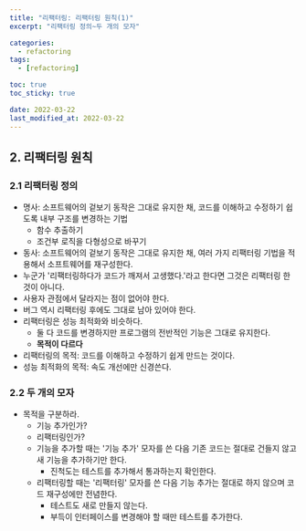 ```yaml
---
title: "리팩터링: 리팩터링 원칙(1)"
excerpt: "리팩터링 정의~두 개의 모자"

categories:
  - refactoring
tags:
  - [refactoring]

toc: true
toc_sticky: true

date: 2022-03-22
last_modified_at: 2022-03-22
---
```


## 2. 리팩터링 원칙

### 2.1 리팩터링 정의

- 명사: 소프트웨어의 겉보기 동작은 그대로 유지한 채, 코드를 이해하고 수정하기 쉽도록 내부 구조를 변경하는 기법
  - 함수 추출하기
  - 조건부 로직을 다형성으로 바꾸기
- 동사: 소프트웨어의 겉보기 동작은 그대로 유지한 채, 여러 가지 리팩터링 기법을 적용해서 소프트웨어를 재구성한다.
- 누군가 '리팩터링하다가 코드가 깨져서 고생했다.'라고 한다면 그것은 리팩터링 한 것이 아니다.
- 사용자 관점에서 달라지는 점이 없어야 한다.
- 버그 역시 리팩터링 후에도 그대로 남아 있어야 한다.
- 리팩터링은 성능 최적화와 비슷하다.
  - 둘 다 코드를 변경하지만 프로그램의 전반적인 기능은 그대로 유지한다.
  - **목적이 다르다**
- 리팩터링의 목적: 코드를 이해하고 수정하기 쉽게 만드는 것이다.
- 성능 최적화의 목적: 속도 개선에만 신경쓴다.

### 2.2 두 개의 모자

- 목적을 구분하라.
  - 기능 추가인가?
  - 리팩터링인가?
  - 기능을 추가할 때는 '기능 추가' 모자를 쓴 다음 기존 코드는 절대로 건들지 않고 새 기능을 추가하기만 한다.
    - 진척도는 테스트를 추가해서 통과하는지 확인한다.
  - 리팩터링할 때는 '리팩터링' 모자를 쓴 다음 기능 추가는 절대로 하지 않으며 코드 재구성에만 전념한다.
    - 테스트도 새로 만들지 않는다.
    - 부득이 인터페이스를 변경해야 할 때만 테스트를 추가한다.
